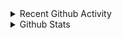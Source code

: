 <details>
  <summary>Recent Github Activity</summary>
  
<!--START_SECTION:activity-->
1. 🎉 Merged PR [#1](https://github.com//envomp/Arete-setup/pull/1) in [envomp/Arete-setup](https://github.com//envomp/Arete-setup)
2. 💪 Opened PR [#1](https://github.com//envomp/Arete-setup/pull/1) in [envomp/Arete-setup](https://github.com//envomp/Arete-setup)
3. 💪 Opened PR [#249](https://github.com//abhisheknaiidu/awesome-github-profile-readme/pull/249) in [abhisheknaiidu/awesome-github-profile-readme](https://github.com//abhisheknaiidu/awesome-github-profile-readme)
4. ❗️ Closed issue [#9](https://github.com//jamesgeorge007/github-activity-readme/issues/9) in [jamesgeorge007/github-activity-readme](https://github.com//jamesgeorge007/github-activity-readme)
5. 🗣 Commented on [#9](https://github.com//jamesgeorge007/github-activity-readme/issues/9) in [jamesgeorge007/github-activity-readme](https://github.com//jamesgeorge007/github-activity-readme)
<!--END_SECTION:activity-->
</details>

<details>
  <summary>Github Stats</summary>

  <img align="left" alt="Enrico`s Github Stats" src="https://github-readme-stats.codestackr.vercel.app/api?username=envomp&show_icons=true&hide_border=true" />
</details>
